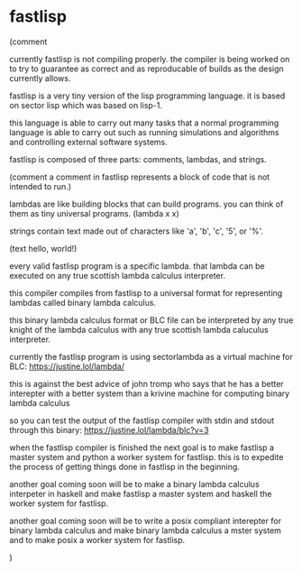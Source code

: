 # fastlisp
(comment 

currently fastlisp is not compiling properly. the compiler is being worked on to try to guarantee as correct and as reproducable of builds as the design currently allows.

fastlisp is a very tiny version of the lisp programming language. it is based on sector lisp which was based on lisp-1.

this language is able to carry out many tasks that a normal programming language is able to carry out such as running simulations and algorithms and controlling external software systems.

fastlisp is composed of three parts: comments, lambdas, and strings.

(comment a comment in fastlisp represents a block of code that is not intended to run.)

lambdas are like building blocks that can build programs. you can think of them as tiny universal programs.
(lambda x x)

strings contain text made out of characters like 'a', 'b', 'c', '5', or '%'.

(text hello, world!)

every valid fastlisp program is a specific lambda. that lambda can be executed on any true scottish lambda calculus interpreter.

this compiler compiles from fastlisp to a universal format for representing lambdas called binary lambda calculus.

this binary lambda calculus format or BLC file can be interpreted by any true knight of the lambda calculus with any true scottish lambda caluculus interpreter.

currently the fastlisp program is using sectorlambda as a virtual machine for BLC: https://justine.lol/lambda/

this is against the best advice of john tromp who says that he has a better interepter with a better system than a krivine machine for computing binary lambda calculus

so you can test the output of the fastlisp compiler with stdin and stdout through this binary: https://justine.lol/lambda/blc?v=3

when the fastlisp compiler is finished the next goal is to make fastlisp a master system and python a worker system for fastlisp. this is to expedite the process of getting things done in fastlisp in the beginning.

another goal coming soon will be to make a binary lambda calculus interpeter in haskell and make fastlisp a master system and haskell the worker system for fastlisp.

another goal coming soon will be to write a posix compliant interepter for binary lambda calculus and make binary lambda calculus a mster system and to make posix a worker system for fastlisp.

)
